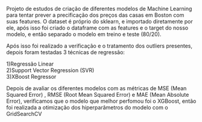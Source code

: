 Projeto de estudos de criação de diferentes modelos de Machine Learning para tentar prever a precificação dos preços das casas em Boston com suas features. O dataset é próprio do sklearn, e importado diretamente por ele, após isso foi criado o dataframe com as features e o target do nosso modelo, e então separado o modelo em treino e teste (80/20).

Após isso foi realizado a verificação e o tratamento dos outliers presentes, depois foram testadas 3 técnicas de regressão: <br>

1)Regressão Linear <br>
2)Support Vector Regression (SVR) <br>
3)XBoost Regressor <br> 

Depois de avaliar os diferentes modelos com as métricas de MSE (Mean Squared Error) , RMSE (Root Mean Squared Error) e MAE (Mean Absolute Error), verificamos que o modelo que melhor perfomou foi o XGBoost, então foi realizada a otimização dos hiperparâmetros do modelo com o GridSearchCV


